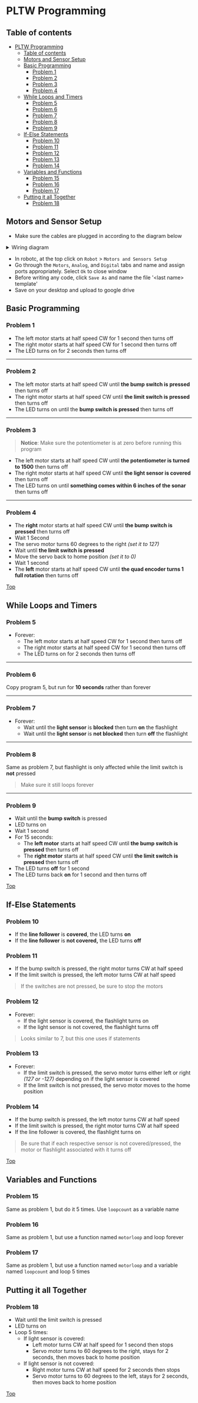 # PLTW Programming

## Table of contents

- [PLTW Programming](#pltw-programming)
	- [Table of contents](#table-of-contents)
	- [Motors and Sensor Setup](#motors-and-sensor-setup)
	- [Basic Programming](#basic-programming)
		- [Problem 1](#problem-1)
		- [Problem 2](#problem-2)
		- [Problem 3](#problem-3)
		- [Problem 4](#problem-4)
	- [While Loops and Timers](#while-loops-and-timers)
		- [Problem 5](#problem-5)
		- [Problem 6](#problem-6)
		- [Problem 7](#problem-7)
		- [Problem 8](#problem-8)
		- [Problem 9](#problem-9)
	- [If-Else Statements](#if-else-statements)
		- [Problem 10](#problem-10)
		- [Problem 11](#problem-11)
		- [Problem 12](#problem-12)
		- [Problem 13](#problem-13)
		- [Problem 14](#problem-14)
	- [Variables and Functions](#variables-and-functions)
		- [Problem 15](#problem-15)
		- [Problem 16](#problem-16)
		- [Problem 17](#problem-17)
	- [Putting it all Together](#putting-it-all-together)
		- [Problem 18](#problem-18)

## Motors and Sensor Setup
	
- Make sure the cables are plugged in according to the diagram below

<details>
		<summary>Wiring diagram</summary>
		<img src="wiring-diagram.png" alt="wiring diagram"></img>
</details>

- In robotc, at the top click on `Robot` > `Motors and Sensors Setup`
- Go through the `Motors`, `Analog`, and `Digital` tabs and name and assign ports appropriately. Select `Ok` to close window
- Before writing any code, click `Save As` and name the file '\<last name> template'
- Save on your desktop and upload to google drive

## Basic Programming

### Problem 1

- The left motor starts at half speed CW for 1 second then turns off
- The right motor starts at half speed CW for 1 second then turns off
- The LED turns on for 2 seconds then turns off

___

### Problem 2

- The left motor starts at half speed CW until __the bump switch is pressed__ then turns off
- The right motor starts at half speed CW until __the limit switch is pressed__ then turns off
- The LED turns on until the __bump switch is pressed__ then turns off

___

### Problem 3

>__Notice__: Make sure the potentiometer is at zero before running this program

- The left motor starts at half speed CW until __the potentiometer is turned to 1500__ then turns off
- The right motor starts at half speed CW until __the light sensor is covered__ then turns off
- The LED turns on until __something comes within 6 inches of the sonar__ then turns off

___

### Problem 4

- The __right__ motor starts at half speed CW until __the bump switch is pressed__ then turns off
- Wait 1 Second
- The servo motor turns 60 degrees to the right _(set it to 127)_
- Wait until __the limit switch is pressed__
- Move the servo back to home position _(set it to 0)_
- Wait 1 second
- The __left__ motor starts at half speed CW until __the quad encoder turns 1 full rotation__ then turns off

[Top](#pltw-programming)

## While Loops and Timers

### Problem 5

- Forever:
	- The left motor starts at half speed CW for 1 second then turns off
	- The right motor starts at half speed CW for 1 second then turns off
	- The LED turns on for 2 seconds then turns off

___

### Problem 6

Copy program 5, but run for __10 seconds__ rather than forever

___

### Problem 7

- Forever:
	- Wait until the __light sensor__ is __blocked__ then turn __on__ the flashlight
	- Wait until the __light sensor__ is __not blocked__ then turn __off__ the flashlight

___

### Problem 8

Same as problem 7, but flashlight is only affected while the limit switch is __not__ pressed
>Make sure it still loops forever

___

### Problem 9

- Wait until the __bump switch__ is pressed
- LED turns on
- Wait 1 second
- For 15 seconds:
	- The __left motor__ starts at half speed CW until __the bump switch is pressed__ then turns off
	- The __right motor__ starts at half speed CW until __the limit switch is pressed__ then turns off
- The LED turns __off__ for 1 second
- The LED turns back __on__ for 1 second and then turns off

[Top](#pltw-programming)

## If-Else Statements

### Problem 10

- If the __line follower__ is __covered__, the LED turns __on__
- If the __line follower__ is __not covered,__ the LED turns __off__

### Problem 11

- If the bump switch is pressed, the right motor turns CW at half speed
- If the limit switch is pressed, the left motor turns CW at half speed

>If the switches are not pressed, be sure to stop the motors

### Problem 12

- Forever:
	- If the light sensor is covered, the flashlight turns on
	- If the light sensor is not covered, the flashlight turns off

>Looks similar to 7, but this one uses if statements

### Problem 13

- Forever:
	- If the limit switch is pressed, the servo motor turns either left or right _(127 or -127)_ depending on if the light sensor is covered
	- If the limit switch is not pressed, the servo motor moves to the home position

### Problem 14

- If the bump switch is pressed, the left motor turns CW at half speed
- If the limit switch is pressed, the right motor turns CW at half speed
- If the line follower is covered, the flashlight turns on

>Be sure that if each respective sensor is not covered/pressed, the motor or flashlight associated with it turns off

[Top](#pltw-programming)

## Variables and Functions

### Problem 15

Same as problem 1, but do it 5 times. Use `loopcount` as a variable name

### Problem 16

Same as problem 1, but use a function named `motorloop` and loop forever

### Problem 17

Same as problem 1, but use a function named `motorloop` and a variable named `loopcount` and loop 5 times

## Putting it all Together

### Problem 18

- Wait until the limit switch is pressed
- LED turns on
- Loop 5 times:
	- If light sensor is covered:
		- Left motor turns CW at half speed for 1 second then stops
		- Servo motor turns to 60 degrees to the right, stays for 2 seconds, then moves back to home position
	- If light sensor is not covered:
		- Right motor turns CW at half speed for 2 seconds then stops
		- Servo motor turns to 60 degrees to the left, stays for 2 seconds, then moves back to home position

[Top](#pltw-programming)
